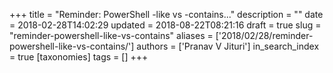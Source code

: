 +++
title = "Reminder: PowerShell -like vs -contains..."
description = ""
date = 2018-02-28T14:02:29
updated = 2018-08-22T08:21:16
draft = true
slug = "reminder-powershell-like-vs-contains"
aliases = ['2018/02/28/reminder-powershell-like-vs-contains/']
authors = ['Pranav V Jituri']
in_search_index = true
[taxonomies]
tags = []
+++


